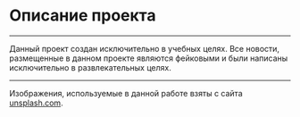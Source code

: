 # Описание проекта
---

Данный проект создан исключительно в учебных целях. Все новости, размещенные в данном проекте являются фейковыми и были написаны исключительно в развлекательных целях.

---
Изображения, используемые в данной работе взяты с сайта [unsplash.com](https://unsplash.com/). 